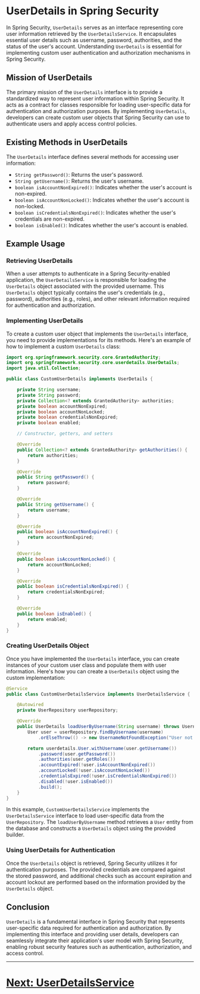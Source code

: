 # UserDetails in Spring Security

In Spring Security, `UserDetails` serves as an interface representing core user information retrieved by the `UserDetailsService`. It encapsulates essential user details such as username, password, authorities, and the status of the user's account. Understanding `UserDetails` is essential for implementing custom user authentication and authorization mechanisms in Spring Security.

## Mission of UserDetails

The primary mission of the `UserDetails` interface is to provide a standardized way to represent user information within Spring Security. It acts as a contract for classes responsible for loading user-specific data for authentication and authorization purposes. By implementing `UserDetails`, developers can create custom user objects that Spring Security can use to authenticate users and apply access control policies.

## Existing Methods in UserDetails

The `UserDetails` interface defines several methods for accessing user information:

- `String getPassword()`: Returns the user's password.
- `String getUsername()`: Returns the user's username.
- `boolean isAccountNonExpired()`: Indicates whether the user's account is non-expired.
- `boolean isAccountNonLocked()`: Indicates whether the user's account is non-locked.
- `boolean isCredentialsNonExpired()`: Indicates whether the user's credentials are non-expired.
- `boolean isEnabled()`: Indicates whether the user's account is enabled.

## Example Usage

### Retrieving UserDetails

When a user attempts to authenticate in a Spring Security-enabled application, the `UserDetailsService` is responsible for loading the `UserDetails` object associated with the provided username. This `UserDetails` object typically contains the user's credentials (e.g., password), authorities (e.g., roles), and other relevant information required for authentication and authorization.

### Implementing UserDetails

To create a custom user object that implements the `UserDetails` interface, you need to provide implementations for its methods. Here's an example of how to implement a custom `UserDetails` class:

```java
import org.springframework.security.core.GrantedAuthority;
import org.springframework.security.core.userdetails.UserDetails;
import java.util.Collection;

public class CustomUserDetails implements UserDetails {

    private String username;
    private String password;
    private Collection<? extends GrantedAuthority> authorities;
    private boolean accountNonExpired;
    private boolean accountNonLocked;
    private boolean credentialsNonExpired;
    private boolean enabled;

    // Constructor, getters, and setters

    @Override
    public Collection<? extends GrantedAuthority> getAuthorities() {
        return authorities;
    }

    @Override
    public String getPassword() {
        return password;
    }

    @Override
    public String getUsername() {
        return username;
    }

    @Override
    public boolean isAccountNonExpired() {
        return accountNonExpired;
    }

    @Override
    public boolean isAccountNonLocked() {
        return accountNonLocked;
    }

    @Override
    public boolean isCredentialsNonExpired() {
        return credentialsNonExpired;
    }

    @Override
    public boolean isEnabled() {
        return enabled;
    }
}
```

### Creating UserDetails Object

Once you have implemented the `UserDetails` interface, you can create instances of your custom user class and populate them with user information. Here's how you can create a `UserDetails` object using the custom implementation:

```java
@Service
public class CustomUserDetailsService implements UserDetailsService {

    @Autowired
    private UserRepository userRepository;

    @Override
    public UserDetails loadUserByUsername(String username) throws UsernameNotFoundException {
        User user = userRepository.findByUsername(username)
            .orElseThrow(() -> new UsernameNotFoundException("User not found with username: " + username));

        return userdetails.User.withUsername(user.getUsername())
            .password(user.getPassword())
            .authorities(user.getRoles())
            .accountExpired(!user.isAccountNonExpired())
            .accountLocked(!user.isAccountNonLocked())
            .credentialsExpired(!user.isCredentialsNonExpired())
            .disabled(!user.isEnabled())
            .build();
    }
}
```

In this example, `CustomUserDetailsService` implements the `UserDetailsService` interface to load user-specific data from the `UserRepository`. The `loadUserByUsername` method retrieves a `User` entity from the database and constructs a `UserDetails` object using the provided builder.

### Using UserDetails for Authentication

Once the `UserDetails` object is retrieved, Spring Security utilizes it for authentication purposes. The provided credentials are compared against the stored password, and additional checks such as account expiration and account lockout are performed based on the information provided by the `UserDetails` object.

## Conclusion

`UserDetails` is a fundamental interface in Spring Security that represents user-specific data required for authentication and authorization. By implementing this interface and providing user details, developers can seamlessly integrate their application's user model with Spring Security, enabling robust security features such as authentication, authorization, and access control.

---

# [Next: UserDetailsService](user-details-service.md)